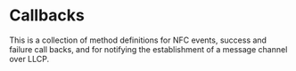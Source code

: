 Callbacks
=========

This is a collection of method definitions for NFC events, success and failure call backs, and for notifying the establishment of a message channel over LLCP.

